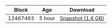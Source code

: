 |     Block   |     Age     |   Download  |
| ----------- | ----------- | ----------- |
|   12467463   |  5 hour | [Snapshot (1.6 GB)](https://s3.eu-central-1.amazonaws.com/w3coins.io/snapshots/akash-mainnet/akash_snapsot_latest.tar.lz4)  |
